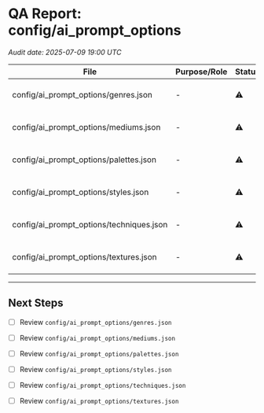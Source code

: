 # QA Report: config/ai_prompt_options
_Audit date: 2025-07-09 19:00 UTC_

| File | Purpose/Role | Status | Issues |
|------|--------------|--------|--------|
| config/ai_prompt_options/genres.json | - | ⚠️ | File very short |
| config/ai_prompt_options/mediums.json | - | ⚠️ | File very short |
| config/ai_prompt_options/palettes.json | - | ⚠️ | File very short |
| config/ai_prompt_options/styles.json | - | ⚠️ | File very short |
| config/ai_prompt_options/techniques.json | - | ⚠️ | File very short |
| config/ai_prompt_options/textures.json | - | ⚠️ | File very short |

---
## Next Steps
- [ ] Review `config/ai_prompt_options/genres.json`
- [ ] Review `config/ai_prompt_options/mediums.json`
- [ ] Review `config/ai_prompt_options/palettes.json`
- [ ] Review `config/ai_prompt_options/styles.json`
- [ ] Review `config/ai_prompt_options/techniques.json`
- [ ] Review `config/ai_prompt_options/textures.json`

